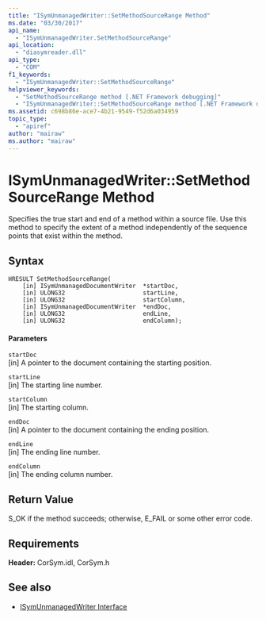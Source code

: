 ```yaml
---
title: "ISymUnmanagedWriter::SetMethodSourceRange Method"
ms.date: "03/30/2017"
api_name: 
  - "ISymUnmanagedWriter.SetMethodSourceRange"
api_location: 
  - "diasymreader.dll"
api_type: 
  - "COM"
f1_keywords: 
  - "ISymUnmanagedWriter::SetMethodSourceRange"
helpviewer_keywords: 
  - "SetMethodSourceRange method [.NET Framework debugging]"
  - "ISymUnmanagedWriter::SetMethodSourceRange method [.NET Framework debugging]"
ms.assetid: c698b86e-ace7-4b21-9549-f52d6a034959
topic_type: 
  - "apiref"
author: "mairaw"
ms.author: "mairaw"
---
```

# ISymUnmanagedWriter::SetMethodSourceRange Method
Specifies the true start and end of a method within a source file. Use this method to specify the extent of a method independently of the sequence points that exist within the method.  
  
## Syntax  
  
```  
HRESULT SetMethodSourceRange(  
    [in] ISymUnmanagedDocumentWriter  *startDoc,  
    [in] ULONG32                      startLine,  
    [in] ULONG32                      startColumn,  
    [in] ISymUnmanagedDocumentWriter  *endDoc,  
    [in] ULONG32                      endLine,  
    [in] ULONG32                      endColumn);  
```  
  
#### Parameters  
 `startDoc`  
 [in] A pointer to the document containing the starting position.  
  
 `startLine`  
 [in] The starting line number.  
  
 `startColumn`  
 [in] The starting column.  
  
 `endDoc`  
 [in] A pointer to the document containing the ending position.  
  
 `endLine`  
 [in] The ending line number.  
  
 `endColumn`  
 [in] The ending column number.  
  
## Return Value  
 S_OK if the method succeeds; otherwise, E_FAIL or some other error code.  
  
## Requirements  
 **Header:** CorSym.idl, CorSym.h  
  
## See also
- [ISymUnmanagedWriter Interface](../../../../docs/framework/unmanaged-api/diagnostics/isymunmanagedwriter-interface.md)
